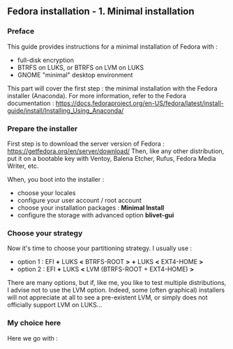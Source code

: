 ## Fedora installation - 1. Minimal installation

### Preface

This guide provides instructions for a minimal installation of Fedora with :
- full-disk encryption
- BTRFS on LUKS, or BTRFS on LVM on LUKS
- GNOME "minimal" desktop environment

This part will cover the first step : the minimal installation with the Fedora installer (Anaconda).
For more information, refer to the Fedora documentation :
https://docs.fedoraproject.org/en-US/fedora/latest/install-guide/install/Installing_Using_Anaconda/


### Prepare the installer

First step is to download the server version of Fedora : https://getfedora.org/en/server/download/
Then, like any other distribution, put it on a bootable key with Ventoy, Balena Etcher, Rufus, Fedora Media Writer, etc.

When, you boot into the installer :
- choose your locales
- configure your user account / root account
- choose your installation packages : **Minimal Install**
- configure the storage with advanced option **blivet-gui**

### Choose your strategy

Now it's time to choose your partitioning strategy. I usually use :
- option 1 : EFI **+** LUKS **<** BTRFS-ROOT **>** **+** LUKS **<** EXT4-HOME **>**
- option 2 : EFI **+** LUKS **<** LVM (BTRFS-ROOT + EXT4-HOME) **>**

There are many options, but if, like me, you like to test multiple distributions, I advise not to use the LVM option.
Indeed, some (often graphical) installers will not appreciate at all to see a pre-existent LVM, or simply does not officially support LVM on LUKS...

### My choice here

Here we go with :
